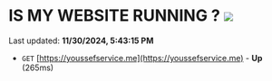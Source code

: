 # IS MY WEBSITE RUNNING ? [![](https://img.shields.io/static/v1?label=Sponsor&message=%E2%9D%A4&logo=GitHub&color=%23fe8e86)](https://github.com/sponsors/Youssef-Lehmam)

Last updated: **11/30/2024, 5:43:15 PM**

- `GET` [https://youssefservice.me](https://youssefservice.me) - **Up** (265ms)
